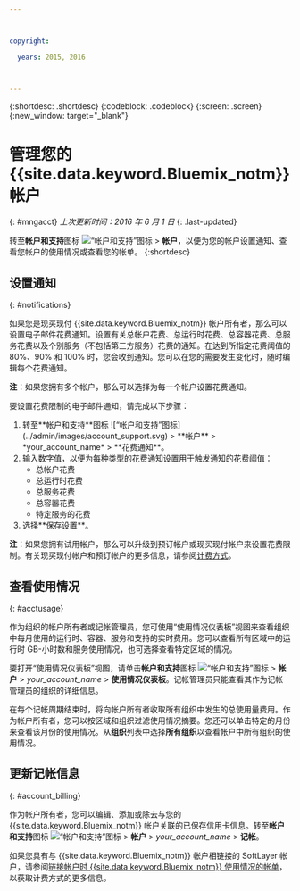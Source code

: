 ```yaml
---



copyright:

  years: 2015, 2016



---
```


{:shortdesc: .shortdesc}
{:codeblock: .codeblock}
{:screen: .screen}
{:new_window: target="_blank"}

# 管理您的 {{site.data.keyword.Bluemix_notm}} 帐户
{: #mngacct}
*上次更新时间：2016 年 6 月 1 日*
{: .last-updated}

转至**帐户和支持**图标 ![“帐户和支持”图标](../admin/images/account_support.svg) &gt; **帐户**，以便为您的帐户设置通知、查看您帐户的使用情况或查看您的帐单。
{:shortdesc}

## 设置通知
{: #notifications}

如果您是现买现付 {{site.data.keyword.Bluemix_notm}} 帐户所有者，那么可以设置电子邮件花费通知。设置有关总帐户花费、总运行时花费、总容器花费、总服务花费以及个别服务（不包括第三方服务）花费的通知。在达到所指定花费阈值的 80%、90% 和 100% 时，您会收到通知。您可以在您的需要发生变化时，随时编辑每个花费通知。

**注**：如果您拥有多个帐户，那么可以选择为每一个帐户设置花费通知。

要设置花费限制的电子邮件通知，请完成以下步骤：

<ol>
<li>转至**帐户和支持**图标 ![“帐户和支持”图标](../admin/images/account_support.svg) &gt; **帐户** &gt; *your_account_name* &gt; **花费通知**。</li>
<li>输入数字值，以便为每种类型的花费通知设置用于触发通知的花费阈值：<br />
<ul>
<li>总帐户花费</li>
<li>总运行时花费</li>
<li>总服务花费</li>
<li>总容器花费</li>
<li>特定服务的花费</li>
</ul>
</li>
<li>选择**保存设置**。</li>
</ol>

**注**：如果您拥有试用帐户，那么可以升级到预订帐户或现买现付帐户来设置花费限制。有关现买现付帐户和预订帐户的更多信息，请参阅[计费方式](../pricing/index.html#pay-accounts)。

## 查看使用情况
{: #acctusage}

作为组织的帐户所有者或记帐管理员，您可使用“使用情况仪表板”视图来查看组织中每月使用的运行时、容器、服务和支持的实时费用。您可以查看所有区域中的运行时 GB-小时数和服务使用情况，也可选择查看特定区域的情况。

要打开“使用情况仪表板”视图，请单击**帐户和支持**图标 ![“帐户和支持”图标](../admin/images/account_support.svg) &gt; **帐户** &gt; *your_account_name* &gt; **使用情况仪表板**。记帐管理员只能查看其作为记帐管理员的组织的详细信息。

在每个记帐周期结束时，将向帐户所有者收取所有组织中发生的总使用量费用。作为帐户所有者，您可以按区域和组织过滤使用情况摘要。您还可以单击特定的月份来查看该月份的使用情况。从**组织**列表中选择**所有组织**以查看帐户中所有组织的使用情况。


## 更新记帐信息
{: #account_billing}

作为帐户所有者，您可以编辑、添加或除去与您的 {{site.data.keyword.Bluemix_notm}} 帐户关联的已保存信用卡信息。转至**帐户和支持**图标 ![“帐户和支持”图标](../admin/images/account_support.svg) &gt; **帐户** &gt; *your_account_name* &gt; **记帐**。

如果您具有与 {{site.data.keyword.Bluemix_notm}} 帐户相链接的 SoftLayer 帐户，请参阅[链接帐户时 {{site.data.keyword.Bluemix_notm}} 使用情况的帐单](../admin/softlayerlink.html#bill_usage)，以获取计费方式的更多信息。
